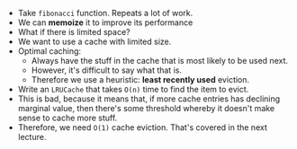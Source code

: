 * Take `fibonacci` function. Repeats a lot of work.
* We can **memoize** it to improve its performance
* What if there is limited space?
* We want to use a cache with limited size.
* Optimal caching:
    * Always have the stuff in the cache that is most likely to be used
      next.
    * However, it's difficult to say what that is.
    * Therefore we use a heuristic: **least recently used** eviction.
* Write an `LRUCache` that takes `O(n)` time to find the item to evict.
* This is bad, because it means that, if more cache entries has
  declining marginal value, then there's some threshold whereby it
  doesn't make sense to cache more stuff.
* Therefore, we need `O(1)` cache eviction. That's covered in the next
  lecture.
